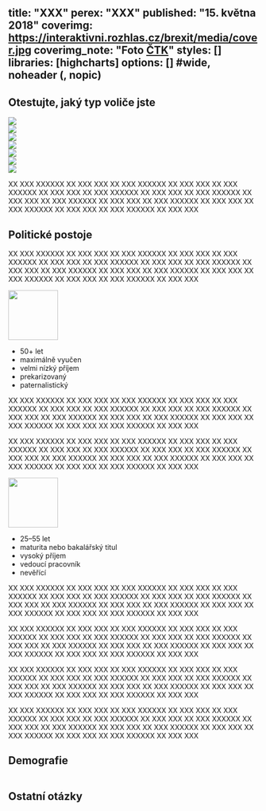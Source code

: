 title: "XXX"
perex: "XXX"
published: "15. května 2018"
coverimg: https://interaktivni.rozhlas.cz/brexit/media/cover.jpg
coverimg_note: "Foto <a href='#'>ČTK</a>"
styles: []
libraries: [highcharts]
options: [] #wide, noheader (, nopic)
---
<div class="test-big">

<h2>Otestujte, jaký typ voliče jste</h2>

<div class="skupina">

<div class="fotka"><img src="https://dev.datarozhlas.cz/profil-volice/images/nevolic.png"></div>
<div class="fotka"><img src="https://dev.datarozhlas.cz/profil-volice/images/materialista.png"></div>
<div class="fotka"><img src="https://dev.datarozhlas.cz/profil-volice/images/liberal.png"></div>
<div class="fotka"><img src="https://dev.datarozhlas.cz/profil-volice/images/tekavy.png"></div>
<div class="fotka"><img src="https://dev.datarozhlas.cz/profil-volice/images/obranar.png"></div>
<div class="fotka"><img src="https://dev.datarozhlas.cz/profil-volice/images/pasivni.png"></div>
<div class="fotka"><img src="https://dev.datarozhlas.cz/profil-volice/images/krestan.png"></div>

</div>

<div class="test"></div>

</div>

XX XXX XXXXXX XX XXX XXX XX XXX XXXXXX XX XXX XXX XX XXX XXXXXX XX XXX XXX
XX XXX XXXXXX XX XXX XXX XX XXX XXXXXX XX XXX XXX XX XXX XXXXXX XX XXX XXX
XX XXX XXXXXX XX XXX XXX XX XXX XXXXXX XX XXX XXX XX XXX XXXXXX XX XXX XXX

## Politické postoje

<div id="koho-voli" style="max-width: 100%"></div>

<div id="volebni-ucast" style="max-width: 100%"></div>

XX XXX XXXXXX XX XXX XXX XX XXX XXXXXX XX XXX XXX XX XXX XXXXXX XX XXX XXX
XX XXX XXXXXX XX XXX XXX XX XXX XXXXXX XX XXX XXX XX XXX XXXXXX XX XXX XXX
XX XXX XXXXXX XX XXX XXX XX XXX XXXXXX XX XXX XXX XX XXX XXXXXX XX XXX XXX

<left><div class="profil">

<div class="profil-fotka"><img src="https://dev.datarozhlas.cz/profil-volice/images/nevolic.png" style="width: 100px"></div>

<div class="profil-list"><ul><li>50+ let</li><li>maximálně vyučen</li><li>velmi nízký příjem</li><li>prekarizovaný</li><li>paternalistický</li></ul></div>

</div></left>

XX XXX XXXXXX XX XXX XXX XX XXX XXXXXX XX XXX XXX XX XXX XXXXXX XX XXX XXX
XX XXX XXXXXX XX XXX XXX XX XXX XXXXXX XX XXX XXX XX XXX XXXXXX XX XXX XXX
XX XXX XXXXXX XX XXX XXX XX XXX XXXXXX XX XXX XXX XX XXX XXXXXX XX XXX XXX

XX XXX XXXXXX XX XXX XXX XX XXX XXXXXX XX XXX XXX XX XXX XXXXXX XX XXX XXX
XX XXX XXXXXX XX XXX XXX XX XXX XXXXXX XX XXX XXX XX XXX XXXXXX XX XXX XXX
XX XXX XXXXXX XX XXX XXX XX XXX XXXXXX XX XXX XXX XX XXX XXXXXX XX XXX XXX

<right><div class="profil">

<div class="profil-fotka"><img src="https://dev.datarozhlas.cz/profil-volice/images/materialista.png" style="width: 100px"></div>

<div class="profil-list"><ul><li>25–55 let</li><li>maturita nebo bakalářský titul</li><li>vysoký příjem</li><li>vedoucí pracovník</li><li>nevěřící</li></ul></div>

</div></right>

XX XXX XXXXXX XX XXX XXX XX XXX XXXXXX XX XXX XXX XX XXX XXXXXX XX XXX XXX
XX XXX XXXXXX XX XXX XXX XX XXX XXXXXX XX XXX XXX XX XXX XXXXXX XX XXX XXX
XX XXX XXXXXX XX XXX XXX XX XXX XXXXXX XX XXX XXX XX XXX XXXXXX XX XXX XXX

XX XXX XXXXXX XX XXX XXX XX XXX XXXXXX XX XXX XXX XX XXX XXXXXX XX XXX XXX
XX XXX XXXXXX XX XXX XXX XX XXX XXXXXX XX XXX XXX XX XXX XXXXXX XX XXX XXX
XX XXX XXXXXX XX XXX XXX XX XXX XXXXXX XX XXX XXX XX XXX XXXXXX XX XXX XXX

XX XXX XXXXXX XX XXX XXX XX XXX XXXXXX XX XXX XXX XX XXX XXXXXX XX XXX XXX
XX XXX XXXXXX XX XXX XXX XX XXX XXXXXX XX XXX XXX XX XXX XXXXXX XX XXX XXX
XX XXX XXXXXX XX XXX XXX XX XXX XXXXXX XX XXX XXX XX XXX XXXXXX XX XXX XXX

XX XXX XXXXXX XX XXX XXX XX XXX XXXXXX XX XXX XXX XX XXX XXXXXX XX XXX XXX
XX XXX XXXXXX XX XXX XXX XX XXX XXXXXX XX XXX XXX XX XXX XXXXXX XX XXX XXX
XX XXX XXXXXX XX XXX XXX XX XXX XXXXXX XX XXX XXX XX XXX XXXXXX XX XXX XXX

## Demografie

<div style="max-width: 100%; overflow: hidden; display: block;">
    <div class="chart small-legend" id="demo-pohlavi"></div>
</div>

<div style="max-width: 100%; overflow: hidden; display: block;">
    <div class="chart small" id="demo-vek"></div>
    <div class="chart small" id="demo-vzdelani"></div>
</div>

<div style="max-width: 100%; overflow: hidden; display: block;">
    <div class="chart small" id="demo-prijem"></div>
    <div class="chart small" id="demo-pozice"></div>
</div>

## Ostatní otázky

